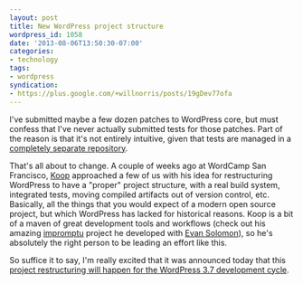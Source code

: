 ```yaml
---
layout: post
title: New WordPress project structure
wordpress_id: 1058
date: '2013-08-06T13:50:30-07:00'
categories:
- technology
tags:
- wordpress
syndication:
- https://plus.google.com/+willnorris/posts/19gDev77ofa
---
```

I've submitted maybe a few dozen patches to WordPress core, but must confess that I've never actually submitted tests for those patches.  Part of the reason is that it's not entirely intuitive, given that tests are managed in a [completely separate repository](http://unit-tests.svn.wordpress.org/).  

That's all about to change. A couple of weeks ago at WordCamp San Francisco, [Koop](http://darylkoop.com/) approached a few of us with his idea for restructuring WordPress to have a "proper" project structure, with a real build system, integrated tests, moving compiled artifacts out of version control, etc.  Basically, all the things that you would expect of a modern open source project, but which WordPress has lacked for historical reasons.  Koop is a bit of a maven of great development tools and workflows (check out his amazing [impromptu](https://github.com/Impromptu) project he developed with [Evan Solomon](http://evansolomon.me/)), so he's absolutely the right person to be leading an effort like this.

So suffice it to say, I'm really excited that it was announced today that this [project restructuring will happen for the WordPress 3.7 development cycle](http://make.wordpress.org/core/2013/08/06/a-new-frontier-for-core-development/).
